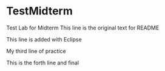 # TestMidterm
Test Lab for Midterm
This line is the original text for README

This line is added with Eclipse


My third line of practice

This is the forth line and final
